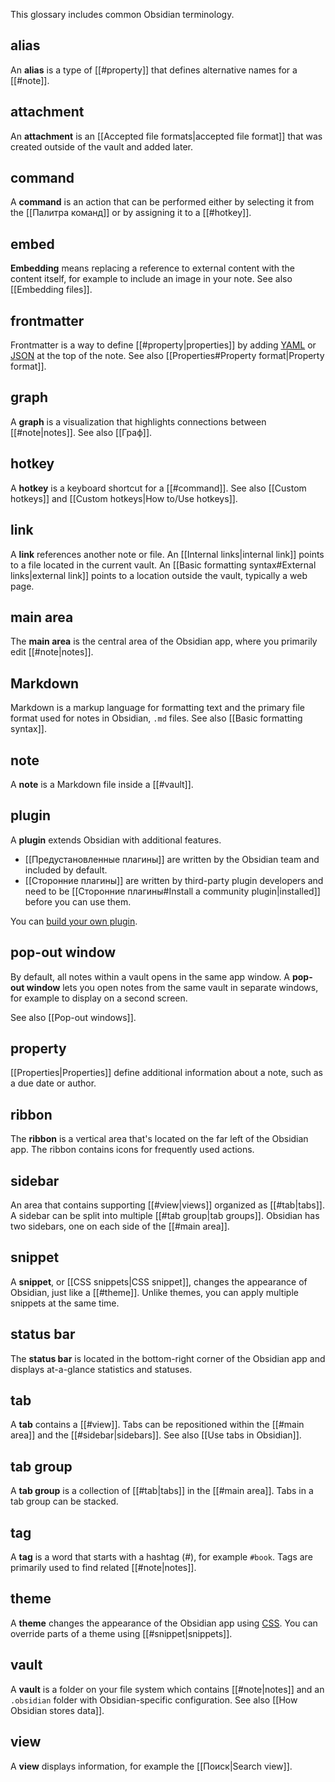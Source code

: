 This glossary includes common Obsidian terminology.

## alias

An **alias** is a type of [[#property]] that defines alternative names for a [[#note]].

## attachment

An **attachment** is an [[Accepted file formats|accepted file format]] that was created outside of the vault and added later.

## command

A **command** is an action that can be performed either by selecting it from the [[Палитра команд]] or by assigning it to a [[#hotkey]].

## embed

**Embedding** means replacing a reference to external content with the content itself, for example to include an image in your note. See also [[Embedding files]].

## frontmatter

Frontmatter is a way to define [[#property|properties]] by adding [YAML](https://yaml.org/) or [JSON](https://www.json.org/) at the top of the note. See also [[Properties#Property format|Property format]].

## graph

A **graph** is a visualization that highlights connections between [[#note|notes]]. See also [[Граф]].

## hotkey

A **hotkey** is a keyboard shortcut for a [[#command]]. See also [[Custom hotkeys]] and [[Custom hotkeys|How to/Use hotkeys]].

## link

A **link** references another note or file. An [[Internal links|internal link]] points to a file located in the current vault. An [[Basic formatting syntax#External links|external link]] points to a location outside the vault, typically a web page.

## main area

The **main area** is the central area of the Obsidian app, where you primarily edit [[#note|notes]].

## Markdown

Markdown is a markup language for formatting text and the primary file format used for notes in Obsidian, `.md` files. See also [[Basic formatting syntax]].

## note

A **note** is a Markdown file inside a [[#vault]].

## plugin

A **plugin** extends Obsidian with additional features.

- [[Предустановленные плагины]] are written by the Obsidian team and included by default.
- [[Сторонние плагины]] are written by third-party plugin developers and need to be [[Сторонние плагины#Install a community plugin|installed]] before you can use them.

You can [build your own plugin](https://docs.obsidian.md/Plugins/Getting+started/Build+a+plugin).

## pop-out window

By default, all notes within a vault opens in the same app window. A **pop-out window** lets you open notes from the same vault in separate windows, for example to display on a second screen.

See also [[Pop-out windows]].

## property

[[Properties|Properties]] define additional information about a note, such as a due date or author.

## ribbon

The **ribbon** is a vertical area that's located on the far left of the Obsidian app. The ribbon contains icons for frequently used actions.

## sidebar

An area that contains supporting [[#view|views]] organized as [[#tab|tabs]]. A sidebar can be split into multiple [[#tab group|tab groups]]. Obsidian has two sidebars, one on each side of the [[#main area]].

## snippet

A **snippet**, or [[CSS snippets|CSS snippet]], changes the appearance of Obsidian, just like a [[#theme]]. Unlike themes, you can apply multiple snippets at the same time.

## status bar

The **status bar** is located in the bottom-right corner of the Obsidian app and displays at-a-glance statistics and statuses.

## tab

A **tab** contains a [[#view]]. Tabs can be repositioned within the [[#main area]] and the [[#sidebar|sidebars]]. See also [[Use tabs in Obsidian]].

## tab group

A **tab group** is a collection of [[#tab|tabs]] in the [[#main area]]. Tabs in a tab group can be stacked.

## tag

A **tag** is a word that starts with a hashtag (#), for example `#book`. Tags are primarily used to find related [[#note|notes]].

## theme

A **theme** changes the appearance of the Obsidian app using [CSS](https://developer.mozilla.org/en-US/docs/Web/CSS). You can override parts of a theme using [[#snippet|snippets]].

## vault

A **vault** is a folder on your file system which contains [[#note|notes]] and an `.obsidian` folder with Obsidian-specific configuration. See also [[How Obsidian stores data]].

## view

A **view** displays information, for example the [[Поиск|Search view]].

